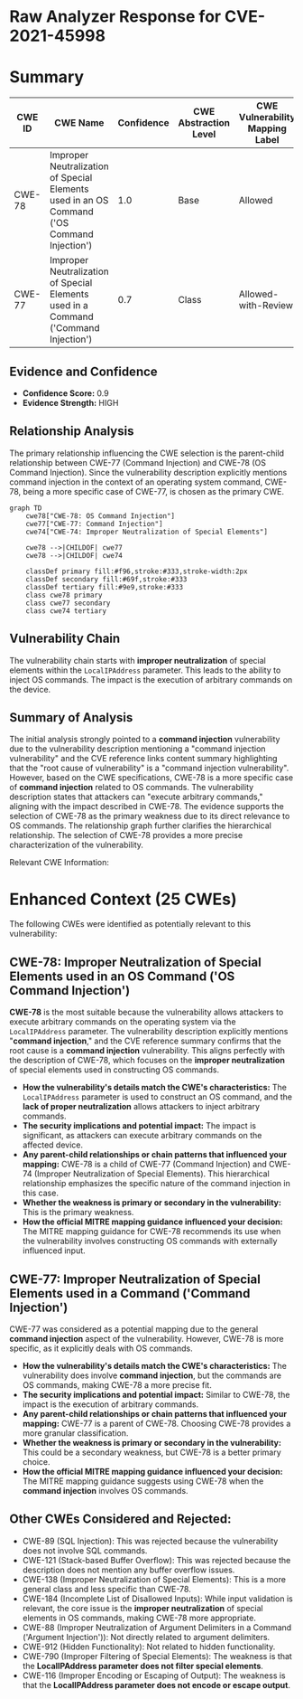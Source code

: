 # Raw Analyzer Response for CVE-2021-45998

# Summary
| CWE ID | CWE Name | Confidence | CWE Abstraction Level | CWE Vulnerability Mapping Label | CWE-Vulnerability Mapping Notes |
|---|---|---|---|---|---|
| CWE-78 | Improper Neutralization of Special Elements used in an OS Command ('OS Command Injection') | 1.0 | Base | Allowed | Primary CWE |
| CWE-77 | Improper Neutralization of Special Elements used in a Command ('Command Injection') | 0.7 | Class | Allowed-with-Review | Secondary Candidate |

## Evidence and Confidence

*   **Confidence Score:** 0.9
*   **Evidence Strength:** HIGH

## Relationship Analysis
The primary relationship influencing the CWE selection is the parent-child relationship between CWE-77 (Command Injection) and CWE-78 (OS Command Injection). Since the vulnerability description explicitly mentions command injection in the context of an operating system command, CWE-78, being a more specific case of CWE-77, is chosen as the primary CWE.

```mermaid
graph TD
    cwe78["CWE-78: OS Command Injection"]
    cwe77["CWE-77: Command Injection"]
    cwe74["CWE-74: Improper Neutralization of Special Elements"]
    
    cwe78 -->|CHILDOF| cwe77
    cwe78 -->|CHILDOF| cwe74
    
    classDef primary fill:#f96,stroke:#333,stroke-width:2px
    classDef secondary fill:#69f,stroke:#333
    classDef tertiary fill:#9e9,stroke:#333
    class cwe78 primary
    class cwe77 secondary
    class cwe74 tertiary
```

## Vulnerability Chain
The vulnerability chain starts with **improper neutralization** of special elements within the `LocalIPAddress` parameter. This leads to the ability to inject OS commands. The impact is the execution of arbitrary commands on the device.

## Summary of Analysis
The initial analysis strongly pointed to a **command injection** vulnerability due to the vulnerability description mentioning a "command injection vulnerability" and the CVE reference links content summary highlighting that the "root cause of vulnerability" is a "command injection vulnerability". However, based on the CWE specifications, CWE-78 is a more specific case of **command injection** related to OS commands. The vulnerability description states that attackers can "execute arbitrary commands," aligning with the impact described in CWE-78. The evidence supports the selection of CWE-78 as the primary weakness due to its direct relevance to OS commands. The relationship graph further clarifies the hierarchical relationship. The selection of CWE-78 provides a more precise characterization of the vulnerability.

Relevant CWE Information:

# Enhanced Context (25 CWEs)
The following CWEs were identified as potentially relevant to this vulnerability:

## CWE-78: Improper Neutralization of Special Elements used in an OS Command ('OS Command Injection')
**CWE-78** is the most suitable because the vulnerability allows attackers to execute arbitrary commands on the operating system via the `LocalIPAddress` parameter. The vulnerability description explicitly mentions "**command injection**," and the CVE reference summary confirms that the root cause is a **command injection** vulnerability. This aligns perfectly with the description of CWE-78, which focuses on the **improper neutralization** of special elements used in constructing OS commands.
*   **How the vulnerability's details match the CWE's characteristics:** The `LocalIPAddress` parameter is used to construct an OS command, and the **lack of proper neutralization** allows attackers to inject arbitrary commands.
*   **The security implications and potential impact:** The impact is significant, as attackers can execute arbitrary commands on the affected device.
*   **Any parent-child relationships or chain patterns that influenced your mapping:** CWE-78 is a child of CWE-77 (Command Injection) and CWE-74 (Improper Neutralization of Special Elements). This hierarchical relationship emphasizes the specific nature of the command injection in this case.
*   **Whether the weakness is primary or secondary in the vulnerability:** This is the primary weakness.
*   **How the official MITRE mapping guidance influenced your decision:** The MITRE mapping guidance for CWE-78 recommends its use when the vulnerability involves constructing OS commands with externally influenced input.

## CWE-77: Improper Neutralization of Special Elements used in a Command ('Command Injection')
CWE-77 was considered as a potential mapping due to the general **command injection** aspect of the vulnerability. However, CWE-78 is more specific, as it explicitly deals with OS commands.
*   **How the vulnerability's details match the CWE's characteristics:** The vulnerability does involve **command injection**, but the commands are OS commands, making CWE-78 a more precise fit.
*   **The security implications and potential impact:** Similar to CWE-78, the impact is the execution of arbitrary commands.
*   **Any parent-child relationships or chain patterns that influenced your mapping:** CWE-77 is a parent of CWE-78. Choosing CWE-78 provides a more granular classification.
*   **Whether the weakness is primary or secondary in the vulnerability:** This could be a secondary weakness, but CWE-78 is a better primary choice.
*   **How the official MITRE mapping guidance influenced your decision:** The MITRE mapping guidance suggests using CWE-78 when the **command injection** involves OS commands.

## Other CWEs Considered and Rejected:
*   CWE-89 (SQL Injection): This was rejected because the vulnerability does not involve SQL commands.
*   CWE-121 (Stack-based Buffer Overflow): This was rejected because the description does not mention any buffer overflow issues.
*   CWE-138 (Improper Neutralization of Special Elements): This is a more general class and less specific than CWE-78.
*   CWE-184 (Incomplete List of Disallowed Inputs): While input validation is relevant, the core issue is the **improper neutralization** of special elements in OS commands, making CWE-78 more appropriate.
*   CWE-88 (Improper Neutralization of Argument Delimiters in a Command ('Argument Injection')): Not directly related to argument delimiters.
*   CWE-912 (Hidden Functionality): Not related to hidden functionality.
*   CWE-790 (Improper Filtering of Special Elements): The weakness is that the **LocalIPAddress parameter does not filter special elements**.
*   CWE-116 (Improper Encoding or Escaping of Output): The weakness is that the **LocalIPAddress parameter does not encode or escape output**.